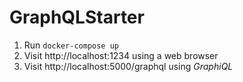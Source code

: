 # GraphQLStarter

1. Run `docker-compose up`
2. Visit http://localhost:1234 using a web browser
3. Visit http://localhost:5000/graphql using *GraphiQL*
